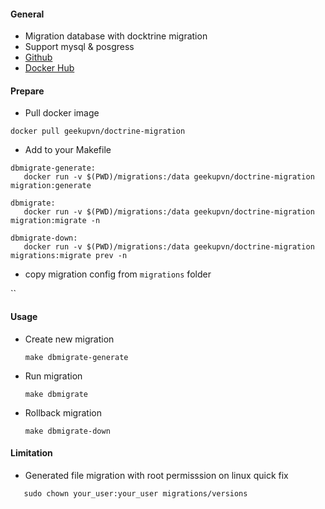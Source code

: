 #### General
 - Migration database with docktrine migration
 - Support mysql & posgress
 - [Github](https://github.com/geekupvn/docker-doctrine-migrations)
 - [Docker Hub](https://hub.docker.com/r/geekupvn/doctrine-migration/tags)
#### Prepare
 - Pull docker image 
 ```
 docker pull geekupvn/doctrine-migration
 ```
 - Add to your Makefile
 ```
 dbmigrate-generate:
	docker run -v $(PWD)/migrations:/data geekupvn/doctrine-migration migration:generate

dbmigrate:
	docker run -v $(PWD)/migrations:/data geekupvn/doctrine-migration migration:migrate -n

dbmigrate-down:
	docker run -v $(PWD)/migrations:/data geekupvn/doctrine-migration migrations:migrate prev -n
 ```

 - copy migration config from `migrations` folder


 ``

#### Usage
- Create new migration
  ```
  make dbmigrate-generate
  ```

- Run migration
  ```
  make dbmigrate
  ```

- Rollback migration
  ```
  make dbmigrate-down
  ```

#### Limitation
 - Generated file migration with root permisssion on linux
 quick fix
 ```
    sudo chown your_user:your_user migrations/versions
 ```